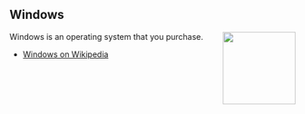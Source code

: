 ## Windows
<img src="https://raw.githubusercontent.com/wiki/OpenUserJS/OpenUserJS.org/images/windows_icon.png" width="128" height="128" align="right">

Windows is an operating system that you purchase.

* [Windows on Wikipedia][wikipediaWindowsOS]

[githubFavicon]: https://assets-cdn.github.com/favicon.ico
[oujsFavicon]: https://raw.githubusercontent.com/OpenUserJs/OpenUserJS.org/master/public/images/favicon16.png
[wikipediaWindowsOS]: https://www.wikipedia.org/wiki/Microsoft_Windows
